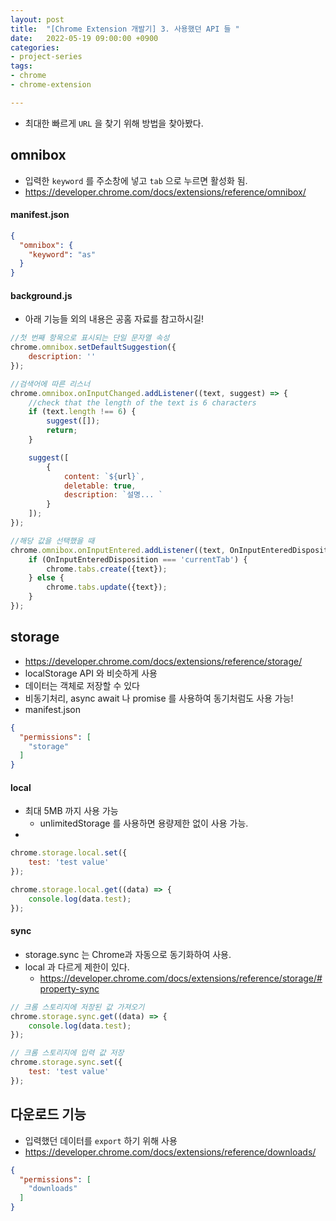 ```yaml
---
layout: post 
title:  "[Chrome Extension 개발기] 3. 사용했던 API 들 "
date:   2022-05-19 09:00:00 +0900
categories:
- project-series 
tags:
- chrome
- chrome-extension

---
```

- 최대한 빠르게 `URL` 을 찾기 위해 방법을 찾아봤다.

## omnibox

- 입력한 `keyword` 를 주소창에 넣고 `tab` 으로 누르면 활성화 됨.
- https://developer.chrome.com/docs/extensions/reference/omnibox/

#### manifest.json

```json
{
  "omnibox": {
    "keyword": "as"
  }
}
```

#### background.js
- 아래 기능들 외의 내용은 공홈 자료를 참고하시길!

```javascript
//첫 번째 항목으로 표시되는 단일 문자열 속성
chrome.omnibox.setDefaultSuggestion({
    description: ''
});

//검색어에 따른 리스너
chrome.omnibox.onInputChanged.addListener((text, suggest) => {
    //check that the length of the text is 6 characters
    if (text.length !== 6) {
        suggest([]);
        return;
    }

    suggest([
        {
            content: `${url}`,
            deletable: true,
            description: `설명... `
        }
    ]);
});

//해당 값을 선택했을 때
chrome.omnibox.onInputEntered.addListener((text, OnInputEnteredDisposition) => {
    if (OnInputEnteredDisposition === 'currentTab') {
        chrome.tabs.create({text});
    } else {
        chrome.tabs.update({text});
    }
});
```

## storage
- https://developer.chrome.com/docs/extensions/reference/storage/
- localStorage API 와 비슷하게 사용
- 데이터는 객체로 저장할 수 있다
- 비동기처리, async await 나 promise 를 사용하여 동기처럼도 사용 가능!
- manifest.json

```json
{
  "permissions": [
    "storage"
  ]
}
```

#### local
- 최대 5MB 까지 사용 가능
  - unlimitedStorage 를 사용하면 용량제한 없이 사용 가능.
- 

```javascript
chrome.storage.local.set({
    test: 'test value'
});

chrome.storage.local.get((data) => {
    console.log(data.test);
});
```

#### sync
- storage.sync 는 Chrome과 자동으로 동기화하여 사용.
- local 과 다르게 제한이 있다.
  - https://developer.chrome.com/docs/extensions/reference/storage/#property-sync

```javascript
// 크롬 스토리지에 저장된 값 가져오기
chrome.storage.sync.get((data) => {
    console.log(data.test);
});

// 크롬 스토리지에 입력 값 저장
chrome.storage.sync.set({
    test: 'test value'
});
```

## 다운로드 기능
- 입력했던 데이터를 `export` 하기 위해 사용
- https://developer.chrome.com/docs/extensions/reference/downloads/

```json
{
  "permissions": [
    "downloads"
  ]
}
```
